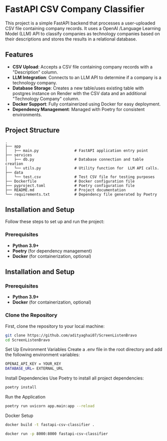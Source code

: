 # FastAPI CSV Company Classifier

This project is a simple FastAPI backend that processes a user-uploaded CSV file containing company records. It uses a OpenAI /Language Learning Model (LLM) API to classify companies as technology companies based on their descriptions and stores the results in a relational database.

## Features

- **CSV Upload**: Accepts a CSV file containing company records with a "Description" column.
- **LLM Integration**: Connects to an LLM API to determine if a company is a technology company.
- **Database Storage**: Creates a new table/uses existing table with postgres instance on Render with the CSV data and an additional "Technology Company" column.
- **Docker Support**: Fully containerized using Docker for easy deployment.
- **Dependency Management**: Managed with Poetry for consistent environments.

## Project Structure


```plaintext
.
├── app
│   ├── main.py                # FastAPI application entry point                
├── services
│   ├── db.py                  # Database connection and table creation
│   └── utils.py               # Utility function for  LLM API calls.
├── data
│   └── test.csv               # Test CSV file for testing purposes
├── Dockerfile                 # Docker configuration file
├── pyproject.toml             # Poetry configuration file
├── README.md                  # Project documentation
└── requirements.txt           # Dependency file generated by Poetry

```

## Installation and Setup

Follow these steps to set up and run the project:

### Prerequisites

- **Python 3.9+**
- **Poetry** (for dependency management)
- **Docker** (for containerization, optional)


## Installation and Setup


### Prerequisites

- **Python 3.9+**
- **Docker** (for containerization, optional)

### Clone the Repository

First, clone the repository to your local machine:

```bash
git clone https://github.com/adityaghai07/ScreenListenBravo
cd ScreenListenBravo
```

Set Up Environment Variables
Create a .env file in the root directory and add the following environment variables:

```bash
OPENAI_API_KEY = YOUR_KEY
DATABASE_URL= EXTERNAL_URL
```

Install Dependencies
Use Poetry to install all project dependencies:

```bash
poetry install
```



Run the Application


```bash
poetry run uvicorn app.main:app --reload
```

Docker Setup

```bash
docker build -t fastapi-csv-classifier .
```

```bash
docker run -p 8000:8000 fastapi-csv-classifier
```


